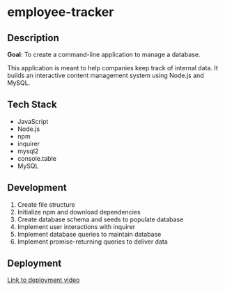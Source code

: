 # employee-tracker

## Description

**Goal**: To create a command-line application to manage a database.

This application is meant to help companies keep track of internal data. It builds an interactive content management system using Node.js and MySQL.

## Tech Stack

- JavaScript
- Node.js
- npm
- inquirer
- mysql2
- console.table
- MySQL

## Development

1. Create file structure
1. Initialize npm and download dependencies
1. Create database schema and seeds to populate database
1. Implement user interactions with inquirer
1. Implement database queries to maintain database
1. Implement promise-returning queries to deliver data

## Deployment

[Link to deployment video]()